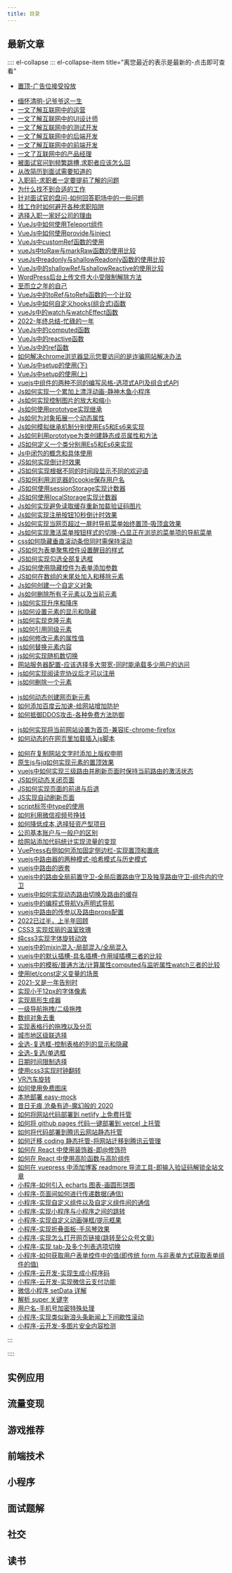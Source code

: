 ```yaml
---
title: 目录
---
```


<form-weather />
<form-Search />

<!-- <Meting server="netease"
        type="playlist"
        mid="784399723"
        :list-folded="true" /> -->

## 最新文章

<TOC />

:::: el-collapse
::: el-collapse-item title="离您最近的表示是最新的-点击即可查看"
- [置顶-广告位接受投放](../adverent/)
* [缅怀清明-记爷爷这一生](../read/replay/rember-grandfather)
* [一文了解互联网中的运营](../read/replay/opactor)
* [一文了解互联网中的UI设计师](../read/replay/uier)
* [一文了解互联网中的测试开发](../read/replay/testcoder)
* [一文了解互联网中的后端开发](../read/replay/backender)
* [一文了解互联网中的前端开发](../read/replay/frontender)
* [一文了互联网中的产品经理](../read/replay/producter)
* [被面试官问到频繁跳槽,求职者应该怎么回](../read/replay/pingfantiaocao)
* [从改简历到面试需要知道的](../read/replay/changejianlitomianshi)
* [入职前-求职者一定要提前了解的问题](../read/replay/qiuzhizhetiqianknowproblem)
* [为什么找不到合适的工作](../read/replay/why-nofind-work)
* [针对面试官的盘问-如何回答职场中的一些问题](../read/replay/qazhichangproblem)
* [找工作时如何避开各种求职陷阱](../read/replay/bikaiqiuzhixianjin)
* [选择入职一家好公司的理由](../read/replay/why-select-good-company)
* [VueJs中如何使用Teleport组件](../fontend/framework/base-vue3.0-teleport)
* [VueJs中如何使用provide与inject](../fontend/framework/base-vue3.0-provide)
* [VueJs中customRef函数的使用](../fontend//framework/base-vue3.0-customref)
* [vueJs中toRaw与markRaw函数的使用比较](../fontend/framework/base-vue3.0-toraw)
* [vueJs中readonly与shallowReadonly函数的使用比较](../fontend/framework/base-vue3.0-shallowreadonly)
* [VueJs中的shallowRef与shallowReactive的使用比较](../fontend/framework/base-vue3.0-shallowref)
* [WordPress后台上传文件大小受限制解除方法](../fontend/framework/resolve-wpfilebig)
* [至而立之年的自己](../read/replay/erlizhinian)
* [VueJs中的toRef与toRefs函数的一个比较](../fontend/framework/base-vue3.0-toref)
* [VueJs中如何自定义hooks(组合式)函数](../fontend/framework/base-vue3.0-definehooks)
* [vueJs中的watch与watchEffect函数](../fontend/framework/base-vue3.0-watch)
* [2022-年终总结-忙碌的一年](../read/replay/2022-busy-year)
* [VueJs中的computed函数](../fontend/framework/base-vue3.0-computed)
* [VueJs中的reactive函数](../fontend/framework/base-vue3.0-reactive)
* [VueJs中的ref函数](../fontend/framework/base-vue3.0-ref)
* [如何解决chrome浏览器显示您要访问的是诈骗网站解决办法](../fontend/tools/resolve-nosafe-web)
* [VueJs中setup的使用(下)](../fontend/framework/base-vue3.0-setup2)
* [VueJs中setup的使用(上)](../fontend/framework/base-vue3.0-setup)
* [vuejs中组件的两种不同的编写风格-选项式API及组合式API](../fontend/framework/base-vue3.0-codestyle)
* [Js如何实现一个累加上漂浮动画-静神木鱼小程序](../fontend/js/44-leijia)
* [Js如何实现控制图片的放大和缩小](../fontend/js/42-control-img-scale)
* [Js如何使用prototype实现继承](../fontend/js/41-use-prototype-extend)
* [Js如何为对象拓展一个动态属性](../fontend/js/40-tuozhan-obj-attr)
* [Js如何模拟继承机制分别使用Es5和Es6来实现](../fontend/js/39-extends)
* [Js如何利用prototype为类创建静态成员属性和方法](../fontend/js/38-prototype-static)
* [JS如何定义一个类分别用Es5和Es6来实现](../fontend/js/37-define-class)
* [Js中闭包的概念和具体使用](../fontend/js/36-use-bibao)
* [JS如何实现倒计时效果](../fontend/js/35-daojishi-effect)
* [JS如何实现根据不同的时间段显示不同的欢迎语](../fontend/js/34-time-huanyin)
* [JS如何利用浏览器的cookie保存用户名](../fontend/js/33-cookie-save-user)
* [JS如何使用sessionStorage实现计数器](../fontend/js/32-sessionstorage-count-num)
* [JS如何使用localStorage实现计数器](../fontend/js/31-localstorage-count-num)
* [Js如何实现避免读取缓存重新加载验证码图片](../fontend/js/30-reload-ver-img)
* [Js如何实现注册按钮10秒倒计时效果](../fontend/js/29-btn-daojishi)
* [Js如何实现当网页超过一屏时导航菜单始终置顶-吸顶盒效果](../fontend/js/28-xijinghe)
* [Js如何实现激活菜单按钮样式的切换-凸显正在浏览的菜单项的导航菜单](../fontend/js/27-active-tab-change)
* [css如何隐藏垂直滚动条但同时需保持滚动](../fontend/css/example-scroll)
* [JS如何为表单聚焦控件设置醒目的样式](../fontend/js/26-set-form-style)
* [JS如何实现勾选全部复选框](../fontend/js/25-all-checkbox)
* [JS如何使用隐藏控件为表单添加参数](../fontend/js/24-hide-input-params)
* [JS如何在数组的末尾处加入和移除元素](../fontend/js/23-arr-push-pop)
* [Js如何创建一个自定义对象](../fontend/js/22-create-zidingyi-obj)
* [Js如何删除所有子元素以及当前元素](../fontend/js/21-delete-child-elem)
* [js如何实现升序和降序](../fontend/js/20-elem-ascend-descend)
* [js如何设置元素的显示和隐藏](../fontend/js/19-elem-show-hide)
* [js如何实现克隆元素](../fontend/js/18-clone-elem)
* [js如何引用同级元素](../fontend/js/17-yinyong-tongji-elem)
* [js如何修改元素的属性值](../fontend/js/16-change-elem-attr)
* [js如何替换元素内容](../fontend/js/15-replace-ele-content)
* [js如何实现随机数切换](../fontend/js/14-click-num-suiji)
* [网站服务器配置-应该选择多大带宽-同时能承载多少用户的访问](../fontend/tools/web-config-daikuan)
* [js如何实现阅读完协议后才可以注册](../fontend/js/13-read-xieyi)
* [js如何删除一个元素](../fontend/js/12-delete-element)
- [js如何动态创建网页新元素](../fontend/js/11-create-new-elem)
- [如何添加百度云加速-给网站增加防护](../fontend/tools/add-su-baidu)
- [如何抵御DDOS攻击-各种免费方法防御](../fontend/tools/fangyu-ddos)
* [js如何实现将当前网站设置为首页-兼容IE-chrome-firefox](../fontend/js/8-set-home-page)
* [如何动态的在网页里加载插入js脚本](../fontend/js/7-load-js)
- [如何在复制网站文字时添加上版权申明](../fontend/js/copy-web-text-copyright)
- [原生js与jq如何实现元素的置顶效果](../fontend/js/js-jq-zhiding)
- [vuejs中如何实现三级路由并刷新页面时保持当前路由的激活状态](../fontend/framework/vue-router-sanji)
- [JS如何动态关闭页面](../fontend/js/3-texiao-close-page)
- [JS如何实现页面的前进与后退](../fontend/js/2-texiao-forward-back)
- [JS实现自动刷新页面](../fontend/js/1-texiao-auto-refresh)
- [script标签中type的使用](../fontend/js/js-type)
- [如何利用微信视频号挣钱](../read/wealth/how-use-wx-shipinhao)
- [如何降低成本,选择轻资产型项目](../read/wealth/select-qingzichan)
- [公司基本账户与一般户的区别](../read/wealth/base-account)
- [给网站添加代码统计实现流量的变现](../read/wealth/add-code-tongji)
- [VuePress右侧如何添加固定侧边栏-实现置顶和置底](../fontend/tools/vuepress-slidebar-top)
- [vuejs中路由器的两种模式-哈希模式与历史模式](../fontend/framework/vue-hash-history)
- [vuejs中路由的嵌套](../fontend/framework/vue-router-qiantao)
- [vuejs中的路由全局前置守卫-全局后置路由守卫及独享路由守卫-组件内的守卫](../fontend/framework/vue-router-shouwei)
- [vuejs中如何实现动态路由切换及路由的缓存](../fontend/framework/vue-router-keep-alive)
- [vuejs中的编程式导航Vs声明式导航](../fontend/framework/vue-router-biancheng)
- [vuejs中路由的传参以及路由props配置](../fontend/framework/vue-router-params)
- [2022已过半，上半年回顾](../read/replay/2022-back-half)
- [CSS3 实现炫丽的温室玫瑰](../fontend/css/animate-meiguihua)
- [纯css3实现字体旋转动效](../fontend/css/animate-ziti-rotate)
- [vuejs中的mixin混入-局部混入/全局混入](../fontend/framework/vue-mixins)
- [vuejs中的默认插槽-具名插槽-作用域插槽三者的比较](../fontend/framework/vue-slot)
- [vuejs中的模板/普通方法/计算属性computed与监听属性watch三者的比较](../fontend/framework/vue-computed-watch)
- [使用let/const定义变量的场景](../fontend/js/variable-use)
- [2021-又是一年告别时](../read/replay/look-back-2021)
- [实现小于12px的字体像素](../fontend/css/example-small-size)
- [实现扇形生成器](../fontend/css/example-sector)
- [一级导航拖拽/二级拖拽](../fontend/css/business-level-draw)
- [数组对象去重](../fontend/rsa/array-unique-object)
- [实现表格行的拖拽以及分页](../fontend/css/business-col-draw)
- [城市地区级联选择](../fontend/css/business-city-choice/)
- [全选-复选框-控制表格的列的显示和隐藏](../fontend/css/business-control-col-show)
- [全选-复选/单选框](../fontend/css/business-select-all)
- [日期时间限制选择](../fontend/css/bussiness-date-limit-select)
- [使用css3实现时钟翻转](../fontend/css/animate-flip-clock)
- [VR汽车旋转](../fontend/css/animate-car-vr)
- [如何使用免费图床](../fontend/tools/how-use-free-drawbed)
- [本地部署 easy-mock](../fontend/tools/local-deploy-easy-mock)
- [昔日无痕,沧桑有迹-魔幻般的 2020](../read/replay/look-back-2020)
- [如何将网站代码部署到 netlify 上免费托管](../fontend/tools/netlify-hosting)
- [如何将 github pages 代码一键部署到 vercel 上托管](../fontend/tools/vercel-hosting)
- [如何将代码部署到腾讯云网站静态托管](../fontend/tools/tencent-cloud-website-host)
- [如何迁移 coding 静态托管-将网站迁移到腾讯云管理](../fontend/tools/transfer-coding-to-tengxun)
- [如何在 React 中使用装饰器-即@修饰符](../fontend/framework/advance-react-use-decorator)
- [如何在 React 中使用高阶函数与高阶组件](../fontend/framework/advance-highfun-and-component)
- [如何在 vuepress 中添加博客 readmore 导流工具-即输入验证码解锁全站文章](../fontend/tools/add-blog-guide)
- [小程序-如何引入 echarts 图表-画圆形饼图](../wechat/minprogram/import-pie-echart)
- [小程序-页面间如何进行传递数据(通信)](../wechat/minprogram/page-between-transdata)
- [小程序-实现自定义组件以及自定义组件间的通信](../wechat/minprogram/custom-components)
- [小程序-实现小程序与小程序之间的跳转](../wechat/minprogram/jump-between-apples)
- [小程序-实现自定义动画弹框/提示框果](../wechat/minprogram/custom-alert-box)
- [小程序-实现折叠面板-手风琴效果](../wechat/minprogram/accordion-effect)
- [小程序-实现怎么打开网页链接(跳转至公众号文章)](../wechat/minprogram/usewebview-open-webpage)
- [小程序-实现 tab-及多个列表选项切换](../wechat/minprogram/tab-list-change)
- [小程序-如何获取用户表单控件中的值(即传统 form 与非表单方式获取表单组件的值)](../wechat/minprogram/get-inputval)
- [小程序-云开发-实现生成小程序码](../wechat/cloudev/cloud-create-small-code)
- [小程序-云开发-实现微信云支付功能](../wechat/cloudev/cloud-payment-function)
- [微信小程序 setData 详解](../wechat/minprogram/setdata-detail)
- [解析 super 关键字](../fontend/js/resolve-super-keyword)
- [用户名-手机号加密特殊处理](/fontend/js/utils-name-mobile-encrye)
- [小程序-实现类似新浪头条新闻上下间歇性滚动](../wechat/minprogram/new-scroll-up-down)
- [小程序-云开发-多图片安全内容检测](../wechat/cloudev/img-security-check)

:::

::::

<latest-TableArticle />

## 实例应用

<latest-Apply />

## 流量变现

<latest-FlowBianxian />

## 游戏推荐

<latest-Games />

## 前端技术

<latest-FontEnd />

## 小程序

<latest-MinProgram />

## 面试题解

<latest-InterviewTip />

## 社交

<latest-Social />

## 读书

<latest-ReadBook />

<footer-FooterLink :isShareLink="false" :isDaShang="true" />

<footer-FeedBack />
